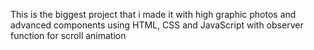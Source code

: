 This is the biggest project that i made it with high graphic photos and advanced components using HTML, CSS and JavaScript with observer function for scroll animation
